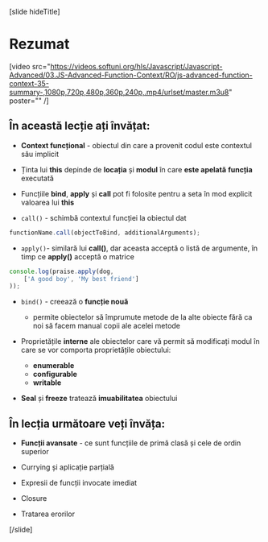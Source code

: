 [slide hideTitle]

# Rezumat

[video src="https://videos.softuni.org/hls/Javascript/Javascript-Advanced/03.JS-Advanced-Function-Context/RO/js-advanced-function-context-35-summary-,1080p,720p,480p,360p,240p,.mp4/urlset/master.m3u8" poster="" /]

## În această lecție ați învățat:

- **Context funcțional** - obiectul din care a provenit codul este contextul său implicit

- Ținta lui **this** depinde de **locația** și **modul** în care **este apelată** **funcția** executată

- Funcțiile **bind**, **apply** și **call** pot fi folosite pentru a seta în mod explicit valoarea lui **this**

- `call()` - schimbă contextul funcției la obiectul dat

```js
functionName.call(objectToBind, additionalArguments);
```

- `apply()`- similară lui **call()**, dar aceasta acceptă o listă de argumente, în timp ce **apply()** acceptă o matrice

```js
console.log(praise.apply(dog,
    ['A good boy', 'My best friend']
));
```

- `bind()` - creează o **funcție nouă** 

    - permite obiectelor să împrumute metode de la alte obiecte fără ca noi să facem manual copii ale acelei metode

- Proprietățile **interne** ale obiectelor care vă permit să modificați modul în care se vor comporta proprietățile obiectului:

   - **enumerable** 
   - **configurable**
   -  **writable**

- **Seal** și **freeze** tratează **imuabilitatea** obiectului


## În lecția următoare veți învăța:

- **Funcții avansate** - ce sunt funcțiile de primă clasă și cele de ordin superior

- Currying și aplicație parțială

- Expresii de funcții invocate imediat

- Closure

- Tratarea erorilor

[/slide]
